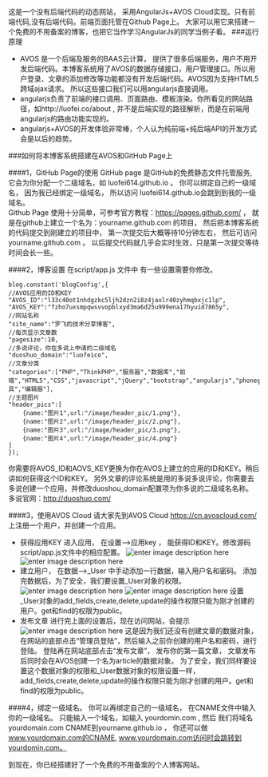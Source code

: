 这是一个没有后端代码的动态网站，
采用AngularJs+AVOS Cloud实现。只有前端代码,没有后端代码。前端页面托管在Github Page上。 大家可以用它来搭建一个免费的不用备案的博客，也把它当作学习AngularJs的同学当例子看。
###运行原理
* AVOS 是一个后端及服务的BAAS云计算， 提供了很多后端服务，用户不用开发后端代码。本博客系统用了AVOS的数据存储接口，用户管理接口。所以用户登录、文章的添加修改等功能都没有开发后端代码。AVOS因为支持HTML5跨域ajax请求。 所以这些接口我们可以用angularjs直接调用。
* angularjs负责了前端的接口调用、页面路由、模板渲染。你所看见的网站路径，如http://luofei.co/about , 并不是后端实现的路径解析，而是在前端用angularjs的路由功能实现的。
* angularjs+AVOS的开发体验非常棒，个人认为纯前端+纯后端API的开发方式会是以后的趋势。

###如何将本博客系统搭建在AVOS和GitHub Page上

####1，GitHub Page的使用
GitHub page 是GitHub的免费静态文件托管服务,  它会为你分配一个二级域名，如 luofei614.github.io 。 你可以绑定自己的一级域名， 因为我已经绑定一级域名， 所以访问 luofei614.github.io会跳到到我的一级域名。  
Github Page 使用十分简单，可参考官方教程：https://pages.github.com/ ， 就是在github上建立一个名为：yourname.github.com 的项目， 然后把本博客系统的代码提交到刚建立的项目中， 第一次提交后大概等待10分钟左右， 然后可访问 yourname.github.com 。 以后提交代码就几乎会实时生效，只是第一次提交等待时间会长一些。 

####2，博客设置
在script/app.js 文件中 有一些设置需要你修改。 

    blog.constant('blogConfig',{
    //AVOS应用的ID和KEY
    "AVOS_ID":"l33c40ot1nhdgzkc5ljh2dzn2i8z4jaxlr40zyhmqbxjc1lp",
    "AVOS_KEY":"fzho7uxsmpqwsvvopblxyd3ma6d25u999ena17hyuid7865y",
    //网站名称
    "site_name":"罗飞的技术分享博客",
    //每页显示文章数
    "pagesize":10,
    //多说评论，你在多说上申请的二级域名
    "duoshuo_domain":"luofeico",
    //文章分类
    "categories":["PHP","ThinkPHP","服务器","数据库","前端","HTML5","CSS","javascript","jQuery","bootstrap","angularjs","phonegap","go","python","工具","编辑器"],
    //主题图片
    "header_pics":[
        {name:"图片1",url:"/image/header_pic/1.png"},
        {name:"图片2",url:"/image/header_pic/2.png"},
        {name:"图片3",url:"/image/header_pic/3.png"},
        {name:"图片4",url:"/image/header_pic/4.png"}
    ]
    });

你需要将AVOS_ID和AOVS_KEY更换为你在AVOS上建立的应用的ID和KEY。稍后讲如何获得这个ID和KEY。 另外文章的评论系统是用的多说多说评论，你需要去多说创建一个应用，并修改duoshou_domain配置项为你多说的二级域名名称。 多说官网：http://duoshuo.com/

####3，使用AVOS Cloud
请大家先到AVOS Cloud https://cn.avoscloud.com/ 上注册一个用户，并创建一个应用。
 
 

 - 获得应用KEY
进入应用， 在设置-->应用key ， 能获得ID和KEY。修改源码script/app.js文件中的相应配置。 
![enter image description here][1]
![enter image description here][2]
 - 建立用户， 在数据-->_User 中手动添加一行数据，输入用户名和密码。 添加完数据后，为了安全，我们要设置_User对象的权限。
 ![enter image description here][3]
![enter image description here][4]
 设置_User对象的add_fields,create,delete,update的操作权限只能为刚才创建的用户。get和find的权限为public。
 - 发布文章
    进行完上面的设置后，现在访问网站，会提示
![enter image description here][5]
这是因为我们还没有创建文章的数据对象， 在网站的底部点击“管理员登陆”，然后输入之前你创建的用户名和密码，进行登陆。 登陆再在网站底部点击“发布文章”， 发布你的第一篇文章， 文章发布后同时会在AVOS创建一个名为article的数据对象。  为了安全，我们同样要设置这个数据对象的权限和_User数据对象的权限设置一样，add_fields,create,delete,update的操作权限只能为刚才创建的用户。get和find的权限为public。

####4，绑定一级域名。 
你可以再绑定自己的一级域名，  在CNAME文件中输入你的一级域名。 只能输入一个域名，如输入 yourdomin.com ,   然后 我们将域名yourdomain.com CNAME到yourname.github.io ， 你还可以做 www.yourdomain.com的CNAME,  www.yourdomain.com访问时会跳转到yourdomin.com。

到现在，你已经搭建好了一个免费的不用备案的个人博客网站。


  [1]: http://bcs.duapp.com/luofeiblog/1.png
  [2]: http://bcs.duapp.com/luofeiblog/2.png
  [3]: http://bcs.duapp.com/luofeiblog/3.png
  [4]: http://bcs.duapp.com/luofeiblog/4.png
  [5]: http://bcs.duapp.com/luofeiblog/5.png
